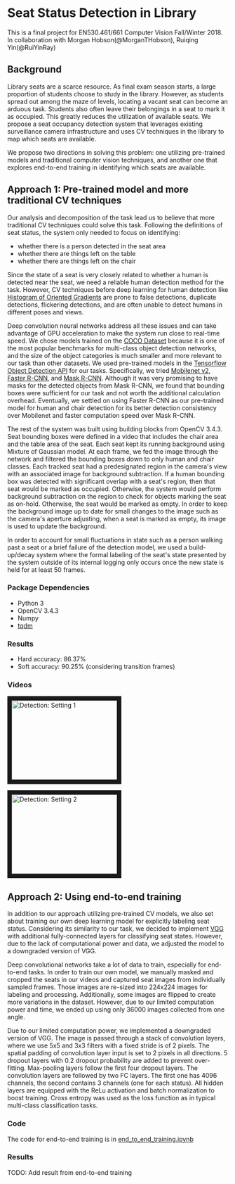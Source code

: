 # Seat Status Detection in Library

This is a final project for EN530.461/661 Computer Vision Fall/Winter 2018.
In collaboration with Morgan Hobson(@MorganTHobson), Ruiqing Yin(@RuiYinRay)

## Background
Library seats are a scarce resource. As final exam season starts, a large proportion of students choose to study in the library. However, as students spread out among the maze of levels, locating a vacant seat can become an arduous task. Students also often leave their belongings in a seat to mark it as occupied. This greatly reduces the utilization of available seats. We propose a seat occupancy detection system that leverages existing surveillance camera infrastructure and uses CV techniques in the library to map which seats are available.

We propose two directions in solving this problem: one utilizing pre-trained models and traditional computer vision techniques, and another one that explores end-to-end training in identifying which seats are available.

## Approach 1: Pre-trained model and more traditional CV techniques
Our analysis and decomposition of the task lead us to believe that more traditional CV techniques could solve this task. Following the definitions of seat status, the system only needed to focus on identifying:
- whether there is a person detected in the seat area
- whether there are things left on the table
- whether there are things left on the chair

Since the state of a seat is very closely related to whether a human is detected near the seat, we need a reliable human detection method for the task. However, CV techniques before deep learning for human detection like [Histogram of Oriented Gradients](https://ieeexplore.ieee.org/document/1467360) are prone to false detections, duplicate detections, flickering detections, and are often unable to detect humans in different poses and views. 

Deep convolution neural networks address all these issues and can take advantage of GPU acceleration to make the system run close to real-time speed. We chose models trained on the [COCO Dataset](http://cocodataset.org/) because it is one of the most popular benchmarks for multi-class object detection networks, and the size of the object categories is much smaller and more relevant to our task than other datasets. We used pre-trained models in the [Tensorflow Object Detection API](https://github.com/tensorflow/models/blob/master/research/object_detection/g3doc/detection_model_zoo.md) for our tasks. Specifically, we tried [Mobilenet v2](https://arxiv.org/abs/1801.04381), [Faster R-CNN](https://arxiv.org/abs/1506.01497), and [Mask R-CNN](https://arxiv.org/abs/1703.06870). Although it was very promising to have masks for the detected objects from Mask R-CNN, we found that bounding boxes were sufficient for our task and not worth the additional calculation overhead. Eventually, we settled on using Faster R-CNN as our pre-trained model for human and chair detection for its better detection consistency over Mobilenet and faster computation speed over Mask R-CNN.

The rest of the system was built using building blocks from OpenCV 3.4.3. Seat bounding boxes were defined in a video that includes the chair area and the table area of the seat. Each seat kept its running background using Mixture of Gaussian model. At each frame, we fed the image through the network and filtered the bounding boxes down to only human and chair classes. Each tracked seat had a predesignated region in the camera's view with an associated image for background subtraction. If a human bounding box was detected with significant overlap with a seat's region, then that seat would be marked as occupied. Otherwise, the system would perform background subtraction on the region to check for objects marking the seat as on-hold. Otherwise, the seat would be marked as empty. In order to keep the background image up to date for small changes to the image such as the camera's aperture adjusting, when a seat is marked as empty, its image is used to update the background.

In order to account for small fluctuations in state such as a person walking past a seat or a brief failure of the detection model, we used a build-up/decay system where the formal labeling of the seat's state presented by the system outside of its internal logging only occurs once the new state is held for at least 50 frames.

### Package Dependencies
- Python 3
- OpenCV 3.4.3
- Numpy
- [tqdm](https://tqdm.github.io/)

### Results
- Hard accuracy: 86.37%
- Soft accuracy: 90.25% (considering transition frames)

### Videos

<a href="http://www.youtube.com/watch?feature=player_embedded&v=CuB9HgXosaA
" target="_blank"><img src="http://img.youtube.com/vi/CuB9HgXosaA/0.jpg" 
alt="Detection: Setting 1" width="240" height="180" border="10" /></a>

<a href="http://www.youtube.com/watch?feature=player_embedded&v=6F207wUS-hU
" target="_blank"><img src="http://img.youtube.com/vi/6F207wUS-hU/0.jpg" 
alt="Detection: Setting 2" width="240" height="180" border="10" /></a>

## Approach 2: Using end-to-end training
In addition to our approach utilizing pre-trained CV models, we also set about training our own deep learning model for explicitly labeling seat status. Considering its similarity to our task, we decided to implement [VGG](https://arxiv.org/abs/1409.1556) with additional fully-connected layers for classifying seat states. However, due to the lack of computational power and data, we adjusted the model to a downgraded version of VGG.

Deep convolutional networks take a lot of data to train, especially for end-to-end tasks. In order to train our own model, we manually masked and cropped the seats in our videos and captured seat images from individually sampled frames. Those images are re-sized into 224x224 images for labeling and processing. Additionally, some images are flipped to create more variations in the dataset. However, due to our limited computation power and time, we ended up using only 36000 images collected from one angle.

Due to our limited computation power, we implemented a downgraded version of VGG. The image is passed through a stack of convolution layers, where we use 5x5 and 3x3 filters with a fixed stride is of 2 pixels. The spatial padding of convolution layer input is set to 2 pixels in all directions. 5 dropout layers with $0.2$ dropout probability are added to prevent over-fitting. Max-pooling layers follow the first four dropout layers. The convolution layers are followed by two FC layers. The first one has 4096 channels, the second contains 3 channels (one for each status). All hidden layers are equipped with the ReLu activation and batch normalization to boost training. Cross entropy was used as the loss function as in typical multi-class classification tasks.

### Code
The code for end-to-end training is in [end_to_end_training.ipynb](end_to_end_training.ipynb)

### Results
TODO: Add result from end-to-end training